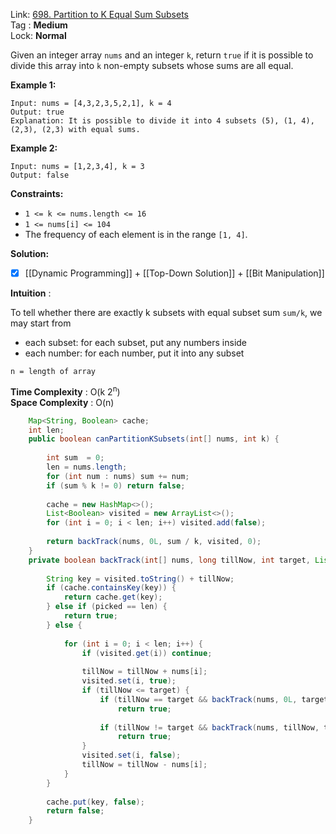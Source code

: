 Link: [698. Partition to K Equal Sum Subsets](https://leetcode.com/problems/partition-to-k-equal-sum-subsets/) <br>
Tag : **Medium**<br>
Lock: **Normal**

Given an integer array `nums` and an integer `k`, return `true` if it is possible to divide this array into `k` non-empty subsets whose sums are all equal.

**Example 1:**

```
Input: nums = [4,3,2,3,5,2,1], k = 4
Output: true
Explanation: It is possible to divide it into 4 subsets (5), (1, 4), (2,3), (2,3) with equal sums.
```

**Example 2:**

```
Input: nums = [1,2,3,4], k = 3
Output: false
```

**Constraints:**

- `1 <= k <= nums.length <= 16`
- `1 <= nums[i] <= 104`
- The frequency of each element is in the range `[1, 4]`.

**Solution:**

- [x] [[Dynamic Programming]] + [[Top-Down Solution]] + [[Bit Manipulation]]

**Intuition** :

To tell whether there are exactly k subsets with equal subset sum `sum/k`, we may start from
- each subset: for each subset, put any numbers inside
- each number: for each number, put it into any subset

```
n = length of array
```
**Time Complexity** : O(k 2<sup>n</sup>)<br>
**Space Complexity** : O(n)

```java
    Map<String, Boolean> cache;
    int len;
    public boolean canPartitionKSubsets(int[] nums, int k) {
        
        int sum  = 0;
        len = nums.length;
        for (int num : nums) sum += num;
        if (sum % k != 0) return false;
        
        cache = new HashMap<>();
        List<Boolean> visited = new ArrayList<>();
        for (int i = 0; i < len; i++) visited.add(false);
        
        return backTrack(nums, 0L, sum / k, visited, 0);
    }
    private boolean backTrack(int[] nums, long tillNow, int target, List<Boolean> visited, int picked) {
        
        String key = visited.toString() + tillNow;
        if (cache.containsKey(key)) {
            return cache.get(key);
        } else if (picked == len) {
            return true;
        } else {
            
            for (int i = 0; i < len; i++) {
                if (visited.get(i)) continue;
                
                tillNow = tillNow + nums[i];
                visited.set(i, true);
                if (tillNow <= target) {
                    if (tillNow == target && backTrack(nums, 0L, target, visited, picked + 1))
                        return true;
                    
                    if (tillNow != target && backTrack(nums, tillNow, target, visited, picked + 1))
                        return true;
                }
                visited.set(i, false);
                tillNow = tillNow - nums[i];
            }
        }
        
        cache.put(key, false);
        return false;
    }
```



